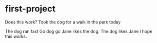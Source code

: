 # first-project
Does this work?
Took the dog for a walk in the park today

The dog ran fast
Go dog go
Jane likes the dog. 
The dog likes Jane
I hope this works.
